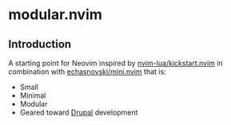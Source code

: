 # modular.nvim

## Introduction

A starting point for Neovim inspired by [nvim-lua/kickstart.nvim](https://github.com/nvim-lua/kickstart.nvim)
in combination with [echasnovski/mini.nvim](https://github.com/echasnovski/mini.nvim) that is:

* Small
* Minimal
* Modular
* Geared toward [Drupal](https://drupal.org) development
